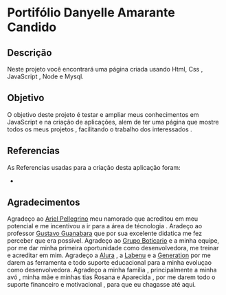 # Portifólio Danyelle Amarante Candido
  
## Descrição
  
  Neste projeto você encontrará uma página criada usando Html, Css , JavaScript , Node e Mysql.
  
## Objetivo
  
  O objetivo deste projeto é testar e ampliar meus conhecimentos em JavaScript e na criação de aplicações, alem de ter uma página que mostre todos os meus projetos , facilitando o trabalho dos interessados .
  
## Referencias
  
  As Referencias usadas para a criação desta aplicação foram:
  * []()
  
## Agradecimentos
  
  Agradeço ao [Ariel Pellegrino]() meu namorado que acreditou em meu potencial e me incentivou a ir para a área de técnologia .
  Aradeço ao professor [Gustavo Guanabara]() que por sua excelente didatica me fez perceber que era possivel.
  Agradeço ao [Grupo Boticario]() e a minha equipe, por me dar minha primeira oportunidade como desenvolvedora, me treinar e acreditar em mim.
  Agradeço a [Alura]() , a [Labenu]() e a [Generation]() por me darem as ferramenta e todo suporte educacional para a minha evoluçao como desenvolvedora.
  Agradeço a minha familia , principalmente a minha avó , minha mãe e minhas tias Rosana e Aparecida , por me darem todo o suporte financeiro e motivacional , para que eu chagasse até aqui.
